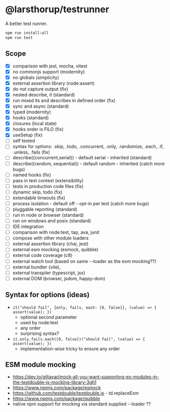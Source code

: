 # @larsthorup/testrunner

A better test runner.

```bash
npm run install:all
npm run test
```

## Scope

- [x] comparison with jest, mocha, vitest
- [x] no commonjs support (modernity)
- [x] no globals (simplicity)
- [x] external assertion library (node:assert)
- [x] do not capture output (fix)
- [x] nested describe, it (standard)
- [x] run mixed its and describes in defined order (fix)
- [x] sync and async (standard)
- [x] typed (modernity)
- [x] hooks (standard)
- [x] closures (local state)
- [x] hooks order is FILO (fix)
- [x] useSetup (fix)
- [ ] self tested
- [ ] syntax for options: .skip, .todo, .concurrent, .only, .randomize, .each, .if, .unless, .fails (fix)
- [ ] describe({concurrent,serial}) - default serial - inherited (standard)
- [ ] describe({random, sequential}) - default random - inherited (catch more bugs)
- [ ] named hooks (fix)
- [ ] pass in test context (extensibility)
- [ ] tests in production code files (fix)
- [ ] dynamic skip, todo (fix)
- [ ] extendable timeouts (fix)
- [ ] process isolation - default off - opt-in per test (catch more bugs)
- [ ] pluggable reporting (standard)
- [ ] run in node or browser (standard)
- [ ] run on windows and posix (standard)
- [ ] IDE integration
- [ ] comparison with node:test, tap, ava, junit
- [ ] compose with other module loaders
- [ ] external assertion library (chai, jest)
- [ ] external esm mocking (esmock, quibble)
- [ ] external code coverage (c8)
- [ ] external watch tool (based on same --loader as the esm mocking??)
- [ ] external bundler (vite),
- [ ] external transpiler (typescript, jsx)
- [ ] external DOM (browser, jsdom, happy-dom)

## Syntax for options (ideas)

- `it("should fail", {only, fails, each: [0, false]}, (value) => { assert(value); })`
  - optional second parameter
  - used by node:test
  - any order
  - surprising syntax?
- `it.only.fails.each([0, false])("should fail", (value) => { assert(value); })`
  - implementation-wise tricky to ensure any order

## ESM module mocking

- https://dev.to/giltayar/mock-all-you-want-supporting-es-modules-in-the-testdouble-js-mocking-library-3gh1
- https://www.npmjs.com/package/esmock
- https://github.com/testdouble/testdouble.js - td.replaceEsm
- https://www.npmjs.com/package/quibble
- native npm support for mocking via standard supplied --loader ??

